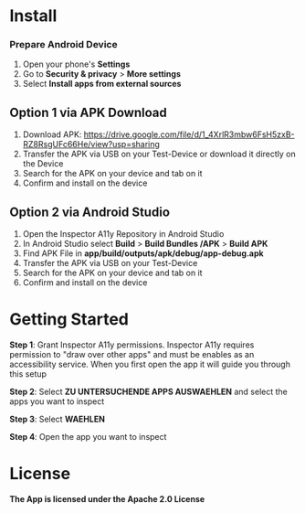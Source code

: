 # Install 

### Prepare Android Device
1. Open your phone's **Settings**
2. Go to **Security & privacy** > **More settings**
3. Select **Install apps from external sources**

## Option 1 via APK Download 
1. Download APK: https://drive.google.com/file/d/1_4XrlR3mbw6FsH5zxB-RZ8RsgUFc66He/view?usp=sharing
2. Transfer the APK via USB on your Test-Device or download it directly on the Device
3. Search for the APK on your device and tab on it
4. Confirm and install on the device

## Option 2 via Android Studio
1. Open the Inspector A11y Repository in Android Studio
2. In Android Studio select **Build** > **Build Bundles /APK** > **Build APK**
3. Find APK File in **app/build/outputs/apk/debug/app-debug.apk**
4. Transfer the APK via USB on your Test-Device
5. Search for the APK on your device and tab on it
6. Confirm and install on the device


# Getting Started
**Step 1**: Grant Inspector A11y permissions. Inspector A11y requires permission to "draw over other apps" and must be enables as 
an accessibility service. When you first open the app it will guide you through this setup

**Step 2**: Select **ZU UNTERSUCHENDE APPS AUSWAEHLEN** and select the apps you want to inspect 

**Step 3**: Select **WAEHLEN**

**Step 4**: Open the app you want to inspect

# License

**The App is licensed under the Apache 2.0 License**
